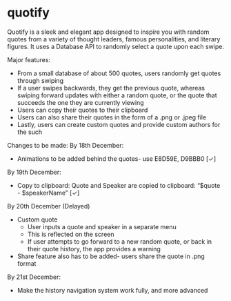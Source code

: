 # quotify

Quotify is a sleek and elegant app designed to inspire you with random quotes from a variety of thought leaders, famous personalities, and literary figures. It uses a Database API to randomly select a quote upon each swipe.

Major features:
- From a small database of about 500 quotes, users randomly get quotes through swiping
- If a user swipes backwards, they get the previous quote, whereas swiping forward updates with either a random quote, or the quote that succeeds the one they are currently viewing
- Users can copy their quotes to their clipboard
- Users can also share their quotes in the form of a .png or .jpeg file
- Lastly, users can create custom quotes and provide custom authors for the such

Changes to be made:
By 18th December:
- Animations to be added behind the quotes- use E8D59E, D9BBB0 [✓]

By 19th December:
- Copy to clipboard: Quote and Speaker are copied to clipboard: “$quote - $speakerName” [✓]

By 20th December (Delayed)
- Custom quote
    - User inputs a quote and speaker in a separate menu
    - This is reflected on the screen
    - If user attempts to go forward to a new random quote, or back in their quote history, the app provides a warning
- Share feature also has to be added- users share the quote in .png format

By 21st December:
- Make the history navigation system work fully, and more advanced